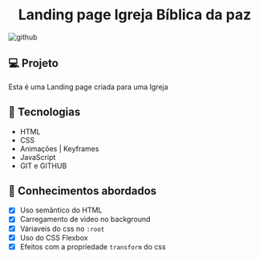 <h1 align="center">
  Landing page Igreja Bíblica da paz
</h1>

![github](https://github.com/Henriquesantos12/Plataforma-IBP/assets/114838533/652f3c89-97fc-4087-adef-e0f9bb40dc30)


## 💻 Projeto

Esta é uma Landing page criada para uma Igreja

## 🚀 Tecnologias

- HTML
- CSS
- Animações | Keyframes
- JavaScript
- GIT e GITHUB

## 📔 Conhecimentos abordados

- [x] Uso semântico do HTML
- [x] Carregamento de video no background
- [x] Váriaveis do css no `:root`
- [x] Uso do CSS Flexbox
- [x] Efeitos com a propriedade `transform` do css
